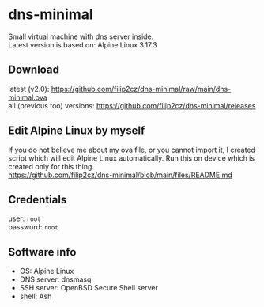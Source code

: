 # dns-minimal
Small virtual machine with dns server inside.  
Latest version is based on: Alpine Linux 3.17.3

## Download
latest (v2.0): https://github.com/filip2cz/dns-minimal/raw/main/dns-minimal.ova  
all (previous too) versions: https://github.com/filip2cz/dns-minimal/releases

## Edit Alpine Linux by myself
If you do not believe me about my ova file, or you cannot import it, I created script which will edit Alpine Linux automatically. Run this on device which is created only for this thing.  
https://github.com/filip2cz/dns-minimal/blob/main/files/README.md

## Credentials
user: `root`  
password: `root`  

## Software info
- OS: Alpine Linux
- DNS server: dnsmasq
- SSH server: OpenBSD Secure Shell server
- shell: Ash
